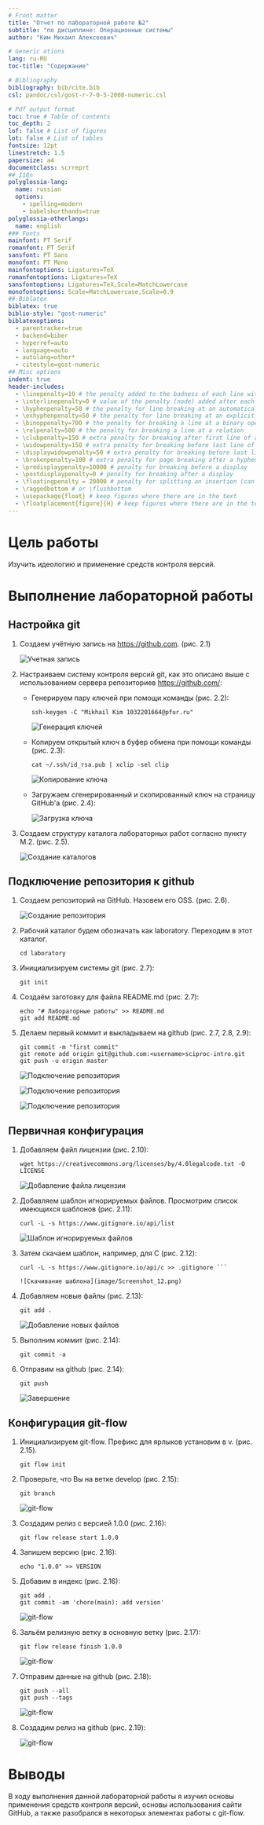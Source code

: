 ```yaml
---
# Front matter
title: "Отчет по лабораторной работе №2"
subtitle: "по дисциплине: Операционные системы"
author: "Ким Михаил Алексеевич"

# Generic otions
lang: ru-RU
toc-title: "Содержание"

# Bibliography
bibliography: bib/cite.bib
csl: pandoc/csl/gost-r-7-0-5-2008-numeric.csl

# Pdf output format
toc: true # Table of contents
toc_depth: 2
lof: false # List of figures
lot: false # List of tables
fontsize: 12pt
linestretch: 1.5
papersize: a4
documentclass: scrreprt
## I18n
polyglossia-lang:
  name: russian
  options:
	- spelling=modern
	- babelshorthands=true
polyglossia-otherlangs:
  name: english
### Fonts
mainfont: PT Serif
romanfont: PT Serif
sansfont: PT Sans
monofont: PT Mono
mainfontoptions: Ligatures=TeX
romanfontoptions: Ligatures=TeX
sansfontoptions: Ligatures=TeX,Scale=MatchLowercase
monofontoptions: Scale=MatchLowercase,Scale=0.9
## Biblatex
biblatex: true
biblio-style: "gost-numeric"
biblatexoptions:
  - parentracker=true
  - backend=biber
  - hyperref=auto
  - language=auto
  - autolang=other*
  - citestyle=gost-numeric
## Misc options
indent: true
header-includes:
  - \linepenalty=10 # the penalty added to the badness of each line within a paragraph (no associated penalty node) Increasing the value makes tex try to have fewer lines in the paragraph.
  - \interlinepenalty=0 # value of the penalty (node) added after each line of a paragraph.
  - \hyphenpenalty=50 # the penalty for line breaking at an automatically inserted hyphen
  - \exhyphenpenalty=50 # the penalty for line breaking at an explicit hyphen
  - \binoppenalty=700 # the penalty for breaking a line at a binary operator
  - \relpenalty=500 # the penalty for breaking a line at a relation
  - \clubpenalty=150 # extra penalty for breaking after first line of a paragraph
  - \widowpenalty=150 # extra penalty for breaking before last line of a paragraph
  - \displaywidowpenalty=50 # extra penalty for breaking before last line before a display math
  - \brokenpenalty=100 # extra penalty for page breaking after a hyphenated line
  - \predisplaypenalty=10000 # penalty for breaking before a display
  - \postdisplaypenalty=0 # penalty for breaking after a display
  - \floatingpenalty = 20000 # penalty for splitting an insertion (can only be split footnote in standard LaTeX)
  - \raggedbottom # or \flushbottom
  - \usepackage{float} # keep figures where there are in the text
  - \floatplacement{figure}{H} # keep figures where there are in the text
---
```


# Цель работы

Изучить идеологию и применение средств контроля версий.

# Выполнение лабораторной работы

## Настройка git

1. Создаем учётную запись на https://github.com. (рис. 2.1)

    ![Учетная запись](image/Screenshot_1.png)

2. Настраиваем систему контроля версий git, как это описано выше c использованием сервера репозиториев https://github.com/:
  
   * Генерируем пару ключей при помощи команды (рис. 2.2):

      ```
      ssh-keygen -C "Mikhail Kim 1032201664@pfur.ru"
      ```

      ![Генерация ключей](image/Screenshot_2.png)

   * Копируем открытый ключ в буфер обмена при помощи команды (рис. 2.3):

      ```
      cat ~/.ssh/id_rsa.pub | xclip -sel clip
      ```

      ![Копирование ключа](image/Screenshot_3.png)

   * Загружаем сгенерированный и скопированный ключ на страницу GitHub'a (рис. 2.4):

      ![Загрузка ключа](image/Screenshot_4.png)

3. Создаем структуру каталога лабораторных работ согласно пункту М.2. (рис. 2.5).

    ![Создание каталогов](image/Screenshot_5.png)

##  Подключение репозитория к github

1. Создаем репозиторий на GitHub. Назовем его OSS. (рис. 2.6).

    ![Создание репозитория](image/Screenshot_6.png)

2. Рабочий каталог будем обозначать как laboratory. Переходим в этот каталог.

    ```
    cd laboratory
    ```

1. Инициализируем системы git (рис. 2.7):

    ```
    git init
    ```

2. Создаём заготовку для файла README.md (рис. 2.7):

    ```
    echo "# Лабораторные работы" >> README.md
    git add README.md
    ```

5. Делаем первый коммит и выкладываем на github (рис. 2.7, 2.8, 2.9):

    ```
    git commit -m "first commit"
    git remote add origin git@github.com:<username>sciproc-intro.git
    git push -u origin master
    ```

    ![Подключение репозитория](image/Screenshot_7.png)

    ![Подключение репозитория](image/Screenshot_8.png)

    ![Подключение репозитория](image/Screenshot_9.png)

## Первичная конфигурация

1. Добавляем файл лицензии (рис. 2.10):

    ```
    wget https://creativecommons.org/licenses/by/4.0legalcode.txt -O LICENSE
    ```

    ![Добавление файла лицензии](image/Screenshot_10.png)

2. Добавляем шаблон игнорируемых файлов. Просмотрим список имеющихся шаблонов (рис. 2.11):

    ```
    curl -L -s https://www.gitignore.io/api/list
    ```

    ![Шаблон игнорируемых файлов](image/Screenshot_11.png)

3. Затем скачаем шаблон, например, для C (рис. 2.12):

    ```
    curl -L -s https://www.gitignore.io/api/c >> .gitignore ```

    ![Скачивание шаблона](image/Screenshot_12.png)

4. Добавляем новые файлы (рис. 2.13):

    ```
    git add .
    ```

    ![Добавление новых файлов](image/Screenshot_13.png)

5. Выполним коммит (рис. 2.14):

    ```
    git commit -a
    ```

6. Отправим на github (рис. 2.14):

    ```
    git push
    ```

    ![Завершение](image/Screenshot_14.png)

## Конфигурация git-flow

1. Инициализируем git-flow. Префикс для ярлыков установим в v. (рис. 2.15).

    ```
    git flow init
    ```

1. Проверьте, что Вы на ветке develop (рис. 2.15):

    ```
    git branch
    ```

    ![git-flow](image/Screenshot_15.png)

1. Создадим релиз с версией 1.0.0 (рис. 2.16):

    ```
    git flow release start 1.0.0
    ```

1. Запишем версию (рис. 2.16):

    ```
    echo "1.0.0" >> VERSION
    ```

1. Добавим в индекс (рис. 2.16):

    ```
    git add .
    git commit -am 'chore(main): add version'
    ```

    ![git-flow](image/Screenshot_16.png)

2. Зальём релизную ветку в основную ветку (рис. 2.17):

    ```
    git flow release finish 1.0.0
    ```

    ![git-flow](image/Screenshot_17.png)

3. Отправим данные на github (рис. 2.18):

    ```
    git push --all
    git push --tags
    ```

    ![git-flow](image/Screenshot_18.png)

4. Создадим релиз на github (рис. 2.19):

    ![git-flow](image/Screenshot_19.png)

# Выводы

В ходу выполнения данной лабораторной работы я изучил основы применения средств контроля версий, основы использования сайти GitHub, а также разобрался в некоторых элементах работы с git-flow.
